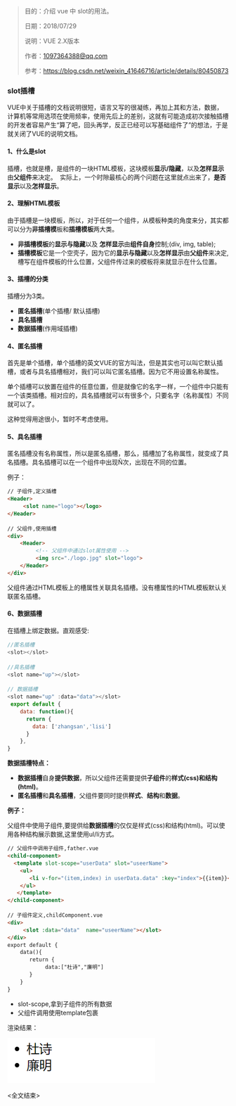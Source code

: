 > 目的：介绍 vue 中 slot的用法。
>
> 日期：2018/07/29
>
> 说明：VUE 2.X版本
>
> 作者：1097364388@qq.com
>
> 参考：https://blog.csdn.net/weixin_41646716/article/details/80450873



### slot插槽

VUE中关于插槽的文档说明很短，语言又写的很凝练，再加上其和方法，数据，计算机等常用选项在使用频率，使用先后上的差别，这就有可能造成初次接触插槽的开发者容易产生“算了吧，回头再学，反正已经可以写基础组件了”的想法，于是就关闭了VUE的说明文档。

#### 1、什么是slot
插槽，也就是槽，是组件的一块HTML模板，这块模板**显示/隐藏**，以及**怎样显示**由**父组件**来决定。  实际上，一个时隙最核心的两个问题在这里就点出来了，**是否显示**以及**怎样显示**。

#### 2、理解HTML模板

由于插槽是一块模板，所以，对于任何一个组件，从模板种类的角度来分，其实都可以分为**非插槽模**板和**插槽模板**两大类。

- **非插槽模板**的**显示与隐藏**以及 **怎样显示**由**组件自身**控制;(div, img, table);
- **插槽模板**它是一个空壳子，因为它的**显示与隐藏**以及**怎样显示**由**父组件**来决定,槽写在组件模板的什么位置，父组件传过来的模板将来就显示在什么位置。

#### 3、插槽的分类

插槽分为3类。

- **匿名插槽**(单个插槽/ 默认插槽)
- **具名插槽**
- **数据插槽**(作用域插槽)

#### 4、匿名插槽
首先是单个插槽，单个插槽的英文VUE的官方叫法，但是其实也可以叫它默认插槽，或者与具名插槽相对，我们可以叫它匿名插槽。因为它不用设置名称属性。

单个插槽可以放置在组件的任意位置，但是就像它的名字一样，一个组件中只能有一个该类插槽。相对应的，具名插槽就可以有很多个，只要名字（名称属性）不同就可以了。

这种觉得用途很小，暂时不考虑使用。

#### 5、具名插槽
匿名插槽没有名称属性，所以是匿名插槽，那么，插槽加了名称属性，就变成了具名插槽。具名插槽可以在一个组件中出现Ñ次，出现在不同的位置。

例子：
```html
// 子组件,定义插槽
<Header>
     <slot name="logo"></logo>
</Header>

// 父组件,使用插槽
<div>
	<Header>
         <!-- 父组件中通过slot属性使用 -->
	     <img src="./logo.jpg" slot="logo">
	</Header>
</div>
```

父组件通过HTML模板上的槽属性关联具名插槽。没有槽属性的HTML模板默认关联匿名插槽。

#### 6、数据插槽

在插槽上绑定数据。直观感受:

```js
//匿名插槽
<slot></slot>

//具名插槽
<slot name="up"></slot>

// 数据插槽
<slot name="up" :data="data"></slot>
 export default {
    data: function(){
      return {
        data: ['zhangsan','lisi']
      }
    },
}
```



**数据插槽特点：**

- **数据插槽**自身**提供数据**，所以父组件还需要提供**子组件**的**样式(css)**和**结构(html)**。
- **匿名插槽**和**具名插槽**，父组件要同时提供**样式**、**结构**和**数据**。




**例子：**

父组件中使用子组件,要提供给**数据插槽**的仅仅是样式(css)和结构(html)。可以使用各种结构展示数据,这里使用ul/li方式。

```html
// 父组件中调用子组件,father.vue
<child-component>
  <template slot-scope="userData" slot="useerName">
    <ul>
       <li v-for="(item,index) in userData.data" :key="index">{{item}}</li>
    </ul>
   </template>
</child-component>

// 子组件定义,childComponent.vue
<div>
	 <slot :data="data"  name="useerName"></slot>
</div>
export default {
    data(){
       return {
            data:["杜诗","廉明"]
       }
    }
}
```

- slot-scope,拿到子组件的所有数据
- 父组件调用使用template包裹

渲染结果：

![数据插槽](.\img\数据插槽.bmp)



<全文结束>


